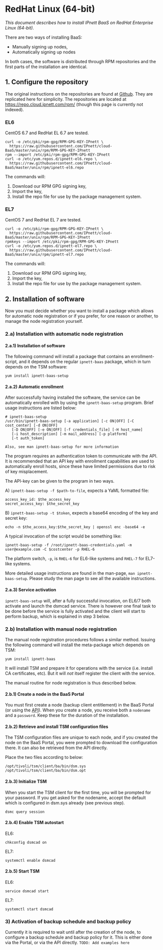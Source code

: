 # RedHat Linux (64-bit)

_This document describes how to install IPnett BaaS on RedHat Enterprise Linux (64-bit)._

There are two ways of installing BaaS:
 * Manually signing up nodes,
 * Automatically signing up nodes

In both cases, the software is distributed through RPM repositories and the first parts of the installation are identical.

## 1. Configure the repository

The original instructions on the repositories are found at [Github](https://github.com/IPnett/cloud-BaaS/tree/master/unix/rpm). They are replicated here for simplicity.
The repositories are located at https://repo.cloud.ipnett.com/rpm/ (though this page is currently not indexed).

### EL6
CentOS 6.7 and RedHat EL 6.7 are tested.

    curl -o /etc/pki/rpm-gpg/RPM-GPG-KEY-IPnett \
      https://raw.githubusercontent.com/IPnett/cloud-BaaS/master/unix/rpm/RPM-GPG-KEY-IPnett
    rpm --import /etc/pki/rpm-gpg/RPM-GPG-KEY-IPnett
    curl -o /etc/yum.repos.d/ipnett-el6.repo \
      https://raw.githubusercontent.com/IPnett/cloud-BaaS/master/unix/rpm/ipnett-el6.repo
    
The commands will:

1. Download our RPM GPG signing key,
2. Import the key,
3. Install the repo file for use by the package management system.

### EL7
CentOS 7 and RedHat EL 7 are tested.

    curl -o /etc/pki/rpm-gpg/RPM-GPG-KEY-IPnett \
      https://raw.githubusercontent.com/IPnett/cloud-BaaS/master/unix/rpm/RPM-GPG-KEY-IPnett
    rpmkeys --import /etc/pki/rpm-gpg/RPM-GPG-KEY-IPnett
    curl -o /etc/yum.repos.d/ipnett-el7.repo \
      https://raw.githubusercontent.com/IPnett/cloud-BaaS/master/unix/rpm/ipnett-el7.repo
    

The commands will:

1. Download our RPM GPG signing key,
2. Import the key,
3. Install the repo file for use by the package management system.

## 2. Installation of software

Now you must decide whether you want to install a package which allows for automatic node registration or if you prefer, for one reason or another, to manage the node registration yourself.

### 2.a) Installation with automatic node registration

#### 2.a.1) Installation of software
The following command will install a package that contains an enrollment-script, and it depends on the regular `ipnett-baas` package, which in turn depends on the TSM software:

`yum install ipnett-baas-setup`

#### 2.a.2) Automatic enrollment

After successfully having installed the software, the service can be automatically enrolled with by using the  `ipnett-baas-setup` program. Brief usage instructions are listed below:

    # ipnett-baas-setup 
    /usr/bin/ipnett-baas-setup [-a application] [-c ON|OFF] [-C cost_center] [-d ON|OFF]
       [-D ON|OFF] [-e ON|OFF] [-f credentials_file] [-H host_name]
       [-i host_description] [-m mail_address] [-p platform]
       [-t auth_token]
    
    Also, see man ipnett-baas-setup for more information
    
The program requires an authentication token to communicate with the API.
It is recommended that an API key with enrollment capabilities are used to automatically enroll hosts, since these have limited permissions due to risk of key misplacement.

The API-key can be given to the program in two ways.

A) `ipnett-baas-setup -f $path-to-file`, expects a YaML formatted file:

    access_key_id: $the_access_key
    secret_access_key: $the_secret_key

B) `ipnett-baas-setup -t $token`, expects a base64 encoding of the key and secret key:

    echo -n $the_access_key:$the_secret_key | openssl enc -base64 -e

A typical invocation of the script would be something like:

    ipnett-baas-setup -f /root/ipnett-baas-credentials.yaml -m user@example.com -C $costcenter -p RHEL-6

The platform switch, `-p`, is `RHEL-6` for EL6-like systems and `RHEL-7` for EL7-like systems.

More detailed usage instructions are found in the man-page, `man ipnett-baas-setup`.
Please study the man page to see all the available instructions.

#### 2.a.3) Service activation

`ipnett-baas-setup` will, after a fully successful invocation, on EL6/7 both activate and launch the dsmcad service.
There is however one final task to be done before the service is fully activated and the client will start to perform backup, which is explained in step 3 below.

### 2.b) Installation with manual node registration

The manual node registration procedures follows a similar method. Issuing the following command will install the meta-package which depends on TSM:

    yum install ipnett-baas

It will install TSM and prepare it for operations with the service (i.e. install CA certificates, etc).
But it will _not_ itself register the client with the service.

The manual routine for node registration is thus described below.

#### 2.b.1) Create a node in the BaaS Portal

You must first create a node (backup client entitlement) in the BaaS Portal (or using the [API](https://github.com/IPnett/cloud-BaaS/blob/master/API.md)).
When you create a node, you receive both a `nodename` and a `password`. Keep these for the duration of the installation.

#### 2.b.2) Retrieve and install TSM configuration files

The TSM configuration files are unique to each node, and if you created the node on the BaaS Portal, you were prompted to download the configuration there. It can also be retrieved from the API directly.

Place the two files according to below:

    /opt/tivoli/tsm/client/ba/bin/dsm.sys
    /opt/tivoli/tsm/client/ba/bin/dsm.opt

#### 2.b.3) Initialize TSM

When you start the TSM client for the first time, you will be prompted for your password. If you get asked for the nodename, accept the default which is configured in dsm.sys already (see previous step).

    dsmc query session

#### 2.b.4) Enable TSM autostart

EL6:

    chkconfig dsmcad on

EL7:

    systemctl enable dsmcad

#### 2.b.5) Start TSM
EL6:

    service dsmcad start

EL7:

    systemctl start dsmcad

### 3) Activation of backup schedule and backup policy

Currently it is required to wait until after the creation of the node, to configure a backup schedule and backup policy for it.
This is either done via the Portal, or via the API directly. `TODO: Add examples here`